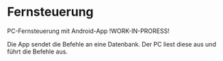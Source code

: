 # Fernsteuerung
PC-Fernsteuerung mit Android-App !WORK-IN-PRORESS!

Die App sendet die Befehle an eine Datenbank. Der PC liest diese aus und führt die Befehle aus.
